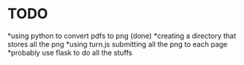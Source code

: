 TODO
=====
*using python to convert pdfs to png (done)
*creating a directory that stores all the png
*using turn.js submitting all the png to each page 
*probably use flask to do all the stuffs







